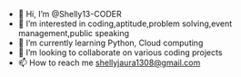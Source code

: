- 👋 Hi, I’m @Shelly13-CODER
- 👀 I’m interested in coding,aptitude,problem solving,event management,public speaking
- 🌱 I’m currently learning Python, Cloud computing
- 💞️ I’m looking to collaborate on various coding projects
- 📫 How to reach me shellyjaura1308@gmail.com

<!---
Shelly13-CODER/Shelly13-CODER is a ✨ special ✨ repository because its `README.md` (this file) appears on your GitHub profile.
You can click the Preview link to take a look at your changes.
--->
